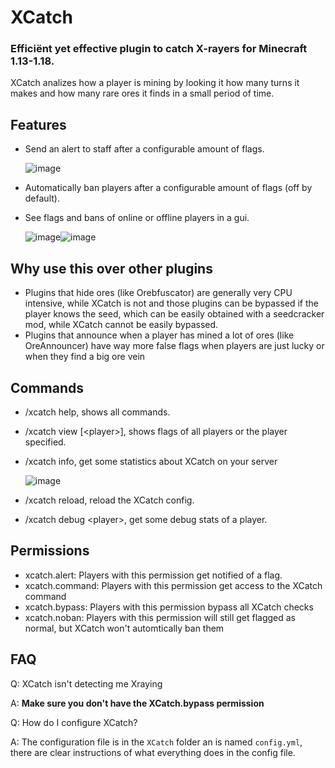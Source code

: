 # XCatch
### Efficiënt yet effective plugin to catch X-rayers for Minecraft 1.13-1.18.
XCatch analizes how a player is mining by looking it how many turns it makes and how many rare ores it finds in a small period of time.
## Features
- Send an alert to staff after a configurable amount of flags.

   ![image](https://user-images.githubusercontent.com/67508414/162444491-6125f615-08c1-4bd7-8d21-307cf41bf8ab.png)   
- Automatically ban players after a configurable amount of flags (off by default).
- See flags and bans of online or offline players in a gui.

   ![image](https://user-images.githubusercontent.com/67508414/162445888-556cf94e-2389-4887-ac4c-585e1af2b859.png)![image](https://user-images.githubusercontent.com/67508414/162445990-1259dd00-0589-4ab7-91e8-37223e3e9b26.png)
## Why use this over other plugins
- Plugins that hide ores (like Orebfuscator) are generally very CPU intensive, while XCatch is not and those plugins can be bypassed if the player knows the seed, which can be easily obtained with a seedcracker mod, while XCatch cannot be easily bypassed.
- Plugins that announce when a player has mined a lot of ores (like OreAnnouncer) have way more false flags when players are just lucky or when they find a big ore vein
## Commands
- /xcatch help, shows all commands.
- /xcatch view \[\<player>], shows flags of all players or the player specified.
- /xcatch info, get some statistics about XCatch on your server
  
  ![image](https://user-images.githubusercontent.com/67508414/162447605-1f0d2fe2-cb74-4b46-b24d-4100e2a6d5d9.png)
- /xcatch reload, reload the XCatch config.
- /xcatch debug \<player>, get some debug stats of a player.
## Permissions
- xcatch.alert: Players with this permission get notified of a flag.
- xcatch.command: Players with this permission get access to the XCatch command
- xcatch.bypass: Players with this permission bypass all XCatch checks
- xcatch.noban: Players with this permission will still get flagged as normal, but XCatch won't automtically ban them
## FAQ
Q: XCatch isn't detecting me Xraying
  
A: **Make sure you don't have the XCatch.bypass permission**

Q: How do I configure XCatch?

A: The configuration file is in the `XCatch` folder an is named `config.yml`, there are clear instructions of what everything does in the config file.
